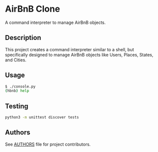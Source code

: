 # AirBnB Clone

A command interpreter to manage AirBnB objects.

## Description

This project creates a command interpreter similar to a shell, but specifically designed to manage AirBnB objects like Users, Places, States, and Cities.

## Usage

```bash
$ ./console.py
(hbnb) help
```

## Testing

```bash
python3 -m unittest discover tests
```

## Authors

See [AUTHORS](AUTHORS) file for project contributors.
